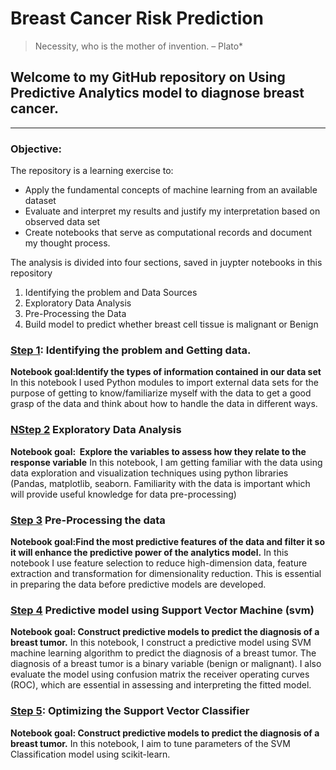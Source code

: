 # Breast Cancer Risk Prediction



> Necessity, who is the mother of invention. – Plato*

## Welcome to my GitHub repository on Using Predictive Analytics model to diagnose breast cancer.
---

### Objective:
The repository is a learning exercise to:
* Apply the fundamental concepts of machine learning from an available dataset
* Evaluate and interpret my results and justify my interpretation based on observed data set
* Create notebooks that serve as computational records and document my thought process. 

The analysis is divided into four sections, saved in juypter notebooks in this repository
1. Identifying the problem  and Data Sources
2. Exploratory Data Analysis
3. Pre-Processing the Data
4. Build model to predict whether breast cell tissue is  malignant or Benign

### [Step 1](https://github.com/ShiroJean/Breast-cancer-risk-prediction/blob/master/NB1_IdentifyProblem%2BDataClean.ipynb): Identifying the problem and Getting data.
**Notebook goal:Identify the types of information contained in our data set**
In this notebook I used Python modules to import external data sets for the purpose of getting to know/familiarize myself with the data to get a good grasp of the data and think about how to handle the data in different ways. 
### [NStep 2](https://github.com/ShiroJean/Breast-cancer-risk-prediction/blob/master/NB2_ExploratoryDataAnalysis.ipynb) Exploratory Data Analysis
**Notebook goal:  Explore the variables to assess how they relate to the response variable** 
In this notebook, I am getting familiar with the data using data exploration and visualization techniques using python libraries (Pandas, matplotlib, seaborn. Familiarity with the data is important which will provide useful knowledge for data pre-processing)
### [Step 3](https://github.com/ShiroJean/Breast-cancer-risk-prediction/blob/master/NB3_DataPreprocesing.ipynb) Pre-Processing the data
**Notebook goal:Find the most predictive features of the data and filter it so it will enhance the predictive power of the analytics model.**
In this notebook I use feature selection to reduce high-dimension data, feature extraction and transformation for dimensionality reduction. This is essential in preparing the data before predictive models are developed.
### [Step 4](https://github.com/ShiroJean/Breast-cancer-risk-prediction/blob/master/NB4_PredictiveModelUsingSVM.ipynb) Predictive model using Support Vector Machine (svm)
**Notebook goal: Construct predictive models to predict the diagnosis of a breast tumor.** 
In this notebook, I construct a predictive model using SVM machine learning algorithm to predict the diagnosis of a breast tumor. The diagnosis of a breast tumor is a binary variable (benign or malignant). I also evaluate the model using confusion matrix the receiver operating curves (ROC), which are essential in assessing and interpreting the fitted model.

### [Step 5](https://github.com/ShiroJean/Breast-cancer-risk-prediction/blob/master/NB_5%20OptimizingSVMClassifier.ipynb): Optimizing the  Support Vector Classifier
**Notebook goal: Construct predictive models to predict the diagnosis of a breast tumor.** 
In this notebook, I aim to tune parameters of the SVM Classification model using scikit-learn.

